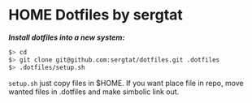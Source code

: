 # HOME Dotfiles by sergtat

_**Install dotfiles into a new system:**_

```bash
$> cd
$> git clone git@github.com:sergtat/dotfiles.git .dotfiles
$> .dotfiles/setup.sh
```

`setup.sh` just copy files in $HOME. If you want place file in repo, move wanted files in .dotfiles and make simbolic link out.